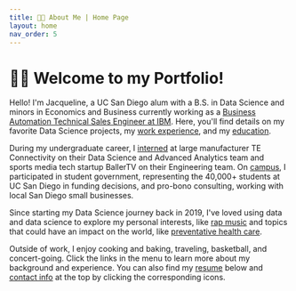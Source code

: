 ```yaml
---
title: 👋🏻 About Me | Home Page
layout: home
nav_order: 5
---
```


# 👋🏻 Welcome to my Portfolio!

Hello! I'm Jacqueline, a UC San Diego alum with a B.S. in Data Science and minors in Economics and Business currently working as a [Business Automation Technical Sales Engineer at IBM](experience). Here, you'll find details on my favorite Data Science projects, my [work experience](experience), and my [education](education). 

During my undergraduate career, I [interned](experience) at large manufacturer TE Connectivity on their Data Science and Advanced Analytics team and sports media tech startup BallerTV on their Engineering team. On [campus](education), I participated in student government, representing the 40,000+ students at UC San Diego in funding decisions, and pro-bono consulting, working with local San Diego small businesses.  

Since starting my Data Science journey back in 2019, I've loved using data and data science to explore my personal interests, like [rap music](hiphop-nlp) and topics that could have an impact on the world, like [preventative health care](capstone-genetics). 

Outside of work, I enjoy cooking and baking, traveling, basketball, and concert-going. Click the links in the menu to learn more about my background and experience. You can also find my [resume](https://jacquelinekclee.github.io/new-portfolio/jacqueline_lee_resume_122023.pdf) below and [contact info](https://www.linkedin.com/in/jacqueline-kc-lee/) at the top by clicking the corresponding icons.

<a href="https://jacquelinekclee.github.io/new-portfolio/jacqueline_lee_resume_122023.pdf"><img style="height: auto;" src="{{site.baseurl}}/jacqueline_lee_resume_122023.jpg" alt=""></a>